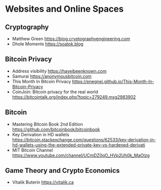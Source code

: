 # Websites and Online Spaces

## Cryptography

* Matthew Green https://blog.cryptographyengineering.com
* Dhole Moments https://soatok.blog

## Bitcoin Privacy

* Address visibility https://haveibeenknown.com		
* Samurai https://anonymousbitcoin.com
* This Month In Bitcoin Privacy https://enegnei.github.io/This-Month-In-Bitcoin-Privacy
* CoinJoin: Bitcoin privacy for the real world https://bitcointalk.org/index.php?topic=279249.msg2983902

## Bitcoin

* Mastering Bitcoin Book 2nd Edition https://github.com/bitcoinbook/bitcoinbook
* Key Derivation in HD wallets https://bitcoin.stackexchange.com/questions/62533/key-derivation-in-hd-wallets-using-the-extended-private-key-vs-hardened-derivati
* MIT Bitcoin Channel https://www.youtube.com/channel/UCmDZ0qO_HVp2Uh0k_MaOlzg

## Game Theory and Crypto Economics

* Vitalik Buterin https://vitalik.ca
